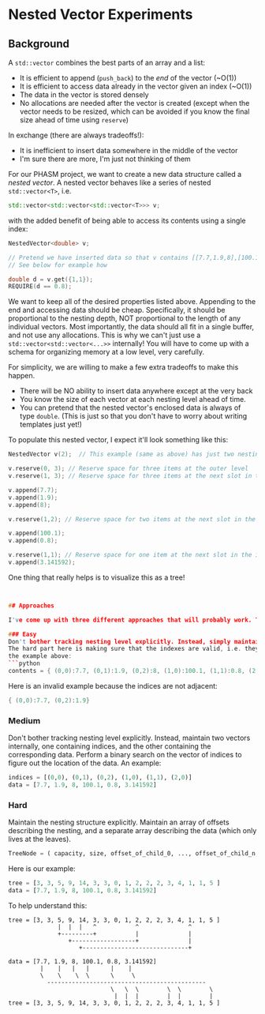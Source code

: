 


# Nested Vector Experiments

## Background

A `std::vector` combines the best parts of an array and a list:

- It is efficient to append (`push_back`) to the *end* of the vector (~O(1))
- It is efficient to access data already in the vector given an index (~O(1))
- The data in the vector is stored densely
- No allocations are needed after the vector is created (except when the vector needs to be resized, which can be avoided if you know the final size ahead of time using `reserve`)

In exchange (there are always tradeoffs!):
- It is inefficient to insert data somewhere in the middle of the vector
- I'm sure there are more, I'm just not thinking of them


For our PHASM project, we want to create a new data structure called a *nested vector*. A nested vector behaves like a series of nested `std::vector<T>`, i.e. 
```c++
std::vector<std::vector<std::vector<T>>> v;
```
with the added benefit of being able to access its contents using a single index:

```c++
NestedVector<double> v;

// Pretend we have inserted data so that v contains [[7.7,1.9,8],[100.1,0.8],[3.141592]]
// See below for example how

double d = v.get({1,1});
REQUIRE(d == 0.8);
```

We want to keep all of the desired properties listed above. Appending to the end and accessing data should be cheap. Specifically, it should be proportional to the nesting depth, NOT proportional to the length of any individual vectors.
Most importantly, the data should all fit in a single buffer, and not use any allocations. This is why we can't just use a `std::vector<std::vector<...>>` internally! You will have to come up with a schema for organizing 
memory at a low level, very carefully.

For simplicity, we are willing to make a few extra tradeoffs to make this happen.
- There will be NO ability to insert data anywhere except at the very back 
- You know the size of each vector at each nesting level ahead of time. 
- You can pretend that the nested vector's enclosed data is always of type `double`. (This is just so that you don't have to worry about writing templates just yet!)

To populate this nested vector, I expect it'll look something like this:

```c++
NestedVector v(2);  // This example (same as above) has just two nesting levels

v.reserve(0, 3); // Reserve space for three items at the outer level
v.reserve(1, 3); // Reserve space for three items at the next slot in the inner level

v.append(7.7); 
v.append(1.9);
v.append(8);

v.reserve(1,2); // Reserve space for two items at the next slot in the inner level

v.append(100.1);
v.append(0.8);

v.reserve(1,1); // Reserve space for one item at the next slot in the inner level
v.append(3.141592);
```

One thing that really helps is to visualize this as a tree!

```c++


## Approaches

I've come up with three different approaches that will probably work. There are almost certainly more, and this is a great opportunity to be creative! 

### Easy
Don't bother tracking nesting level explicitly. Instead, simply maintain a `std::unordered_map<TensorIndex, T>` inside your `NestedVector` and use that for your lookup.
The hard part here is making sure that the indexes are valid, i.e. they describe a valid nested vector. Here is python-ish pseudocode describing the representation for 
the example above:
```python
contents = { (0,0):7.7, (0,1):1.9, (0,2):8, (1,0):100.1, (1,1):0.8, (2,0):3.141592 }
```
Here is an invalid example because the indices are not adjacent:
```c++ 
{ (0,0):7.7, (0,2):1.9}
```


### Medium
Don't bother tracking nesting level explicitly. Instead, maintain two vectors internally, one containing indices, and the other containing the corresponding data. Perform a binary
search on the vector of indices to figure out the location of the data. An example:

```python
indices = [(0,0), (0,1), (0,2), (1,0), (1,1), (2,0)]
data = [7.7, 1.9, 8, 100.1, 0.8, 3.141592]
```

### Hard
Maintain the nesting structure explicitly. Maintain an array of offsets describing the nesting, and a separate array describing the data (which only lives at the leaves). 

```python
TreeNode = ( capacity, size, offset_of_child_0, ..., offset_of_child_n, contents_of_child_0, ... , contents_of_child_n )
```

Here is our example:
```python
tree = [3, 3, 5, 9, 14, 3, 3, 0, 1, 2, 2, 2, 3, 4, 1, 1, 5 ]
data = [7.7, 1.9, 8, 100.1, 0.8, 3.141592]
```

To help understand this:

```
tree = [3, 3, 5, 9, 14, 3, 3, 0, 1, 2, 2, 2, 3, 4, 1, 1, 5 ]
              |  |  |   ^           ^              ^          
              +---------+           |              |          
                 +------------------+              |                           
                    +------------------------------+

data = [7.7, 1.9, 8, 100.1, 0.8, 3.141592]
         |    |   |   |      |    |
         \    \    \  \      \     \
           ---------------------------------------------                  
                             \   \  \        \  \        \
                              |  |  |        |  |        |
tree = [3, 3, 5, 9, 14, 3, 3, 0, 1, 2, 2, 2, 3, 4, 1, 1, 5 ]

```
```






